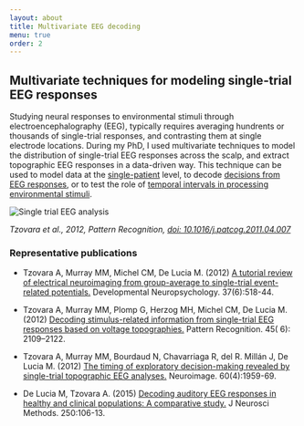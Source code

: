 ```yaml
---
layout: about
title: Multivariate EEG decoding
menu: true
order: 2
---
```



## Multivariate techniques for modeling single-trial EEG responses

Studying neural responses to environmental stimuli through electroencephalography (EEG), typically requires averaging hundrents or thousands of single-trial responses, and contrasting them at single electrode locations. During my PhD, I used multivariate techniques to model the distribution of single-trial EEG responses across the scalp, and extract topographic EEG responses in a data-driven way. This technique can be used to model data at the [single-patient](http://www.sciencedirect.com/science/article/pii/S0165027014003872) level, to decode [decisions from EEG responses](http://www.sciencedirect.com/science/article/pii/S1053811912001632), or to test the role of [temporal intervals in processing environmental stimuli](http://www.sciencedirect.com/science/article/pii/S1053811912001589). 

![Single trial EEG analysis](http://ars.els-cdn.com/content/image/1-s2.0-S0031320311001440-gr1.jpg)

*Tzovara et al., 2012, Pattern Recognition, [doi: 10.1016/j.patcog.2011.04.007](https://doi.org/10.1016/j.patcog.2011.04.007)*

### Representative publications

* Tzovara A, Murray MM, Michel CM, De Lucia M. (2012) [A tutorial review of electrical neuroimaging from group-average to single-trial event-related potentials.](http://www.tandfonline.com/doi/abs/10.1080/87565641.2011.636851) Developmental Neuropsychology. 37(6):518-44.

* Tzovara A, Murray MM, Plomp G, Herzog MH, Michel CM, De Lucia M. (2012) [Decoding stimulus-related information from single-trial EEG responses based on voltage topographies.](http://www.sciencedirect.com/science/article/pii/S0031320311001440) Pattern Recognition. 45( 6): 2109–2122.

* Tzovara A, Murray MM, Bourdaud N, Chavarriaga R, del R. Millán J, De Lucia M. (2012) [The timing of exploratory decision-making revealed by single-trial topographic EEG analyses.](http://www.sciencedirect.com/science/article/pii/S1053811912001632) Neuroimage. 60(4):1959-69.

* De Lucia M, Tzovara A. (2015) [Decoding auditory EEG responses in healthy and clinical populations: A comparative study.](http://www.sciencedirect.com/science/article/pii/S0165027014003872) J Neurosci Methods. 250:106-13.


